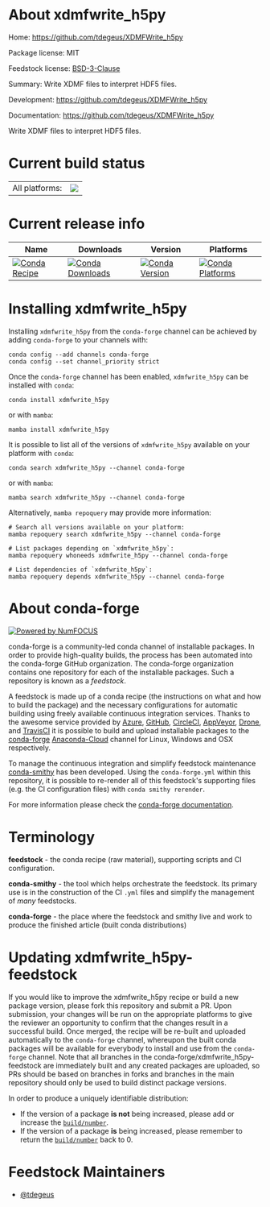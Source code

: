 About xdmfwrite_h5py
====================

Home: https://github.com/tdegeus/XDMFWrite_h5py

Package license: MIT

Feedstock license: [BSD-3-Clause](https://github.com/conda-forge/xdmfwrite_h5py-feedstock/blob/main/LICENSE.txt)

Summary: Write XDMF files to interpret HDF5 files.

Development: https://github.com/tdegeus/XDMFWrite_h5py

Documentation: https://github.com/tdegeus/XDMFWrite_h5py

Write XDMF files to interpret HDF5 files.

Current build status
====================


<table><tr><td>All platforms:</td>
    <td>
      <a href="https://dev.azure.com/conda-forge/feedstock-builds/_build/latest?definitionId=10001&branchName=main">
        <img src="https://dev.azure.com/conda-forge/feedstock-builds/_apis/build/status/xdmfwrite_h5py-feedstock?branchName=main">
      </a>
    </td>
  </tr>
</table>

Current release info
====================

| Name | Downloads | Version | Platforms |
| --- | --- | --- | --- |
| [![Conda Recipe](https://img.shields.io/badge/recipe-xdmfwrite_h5py-green.svg)](https://anaconda.org/conda-forge/xdmfwrite_h5py) | [![Conda Downloads](https://img.shields.io/conda/dn/conda-forge/xdmfwrite_h5py.svg)](https://anaconda.org/conda-forge/xdmfwrite_h5py) | [![Conda Version](https://img.shields.io/conda/vn/conda-forge/xdmfwrite_h5py.svg)](https://anaconda.org/conda-forge/xdmfwrite_h5py) | [![Conda Platforms](https://img.shields.io/conda/pn/conda-forge/xdmfwrite_h5py.svg)](https://anaconda.org/conda-forge/xdmfwrite_h5py) |

Installing xdmfwrite_h5py
=========================

Installing `xdmfwrite_h5py` from the `conda-forge` channel can be achieved by adding `conda-forge` to your channels with:

```
conda config --add channels conda-forge
conda config --set channel_priority strict
```

Once the `conda-forge` channel has been enabled, `xdmfwrite_h5py` can be installed with `conda`:

```
conda install xdmfwrite_h5py
```

or with `mamba`:

```
mamba install xdmfwrite_h5py
```

It is possible to list all of the versions of `xdmfwrite_h5py` available on your platform with `conda`:

```
conda search xdmfwrite_h5py --channel conda-forge
```

or with `mamba`:

```
mamba search xdmfwrite_h5py --channel conda-forge
```

Alternatively, `mamba repoquery` may provide more information:

```
# Search all versions available on your platform:
mamba repoquery search xdmfwrite_h5py --channel conda-forge

# List packages depending on `xdmfwrite_h5py`:
mamba repoquery whoneeds xdmfwrite_h5py --channel conda-forge

# List dependencies of `xdmfwrite_h5py`:
mamba repoquery depends xdmfwrite_h5py --channel conda-forge
```


About conda-forge
=================

[![Powered by
NumFOCUS](https://img.shields.io/badge/powered%20by-NumFOCUS-orange.svg?style=flat&colorA=E1523D&colorB=007D8A)](https://numfocus.org)

conda-forge is a community-led conda channel of installable packages.
In order to provide high-quality builds, the process has been automated into the
conda-forge GitHub organization. The conda-forge organization contains one repository
for each of the installable packages. Such a repository is known as a *feedstock*.

A feedstock is made up of a conda recipe (the instructions on what and how to build
the package) and the necessary configurations for automatic building using freely
available continuous integration services. Thanks to the awesome service provided by
[Azure](https://azure.microsoft.com/en-us/services/devops/), [GitHub](https://github.com/),
[CircleCI](https://circleci.com/), [AppVeyor](https://www.appveyor.com/),
[Drone](https://cloud.drone.io/welcome), and [TravisCI](https://travis-ci.com/)
it is possible to build and upload installable packages to the
[conda-forge](https://anaconda.org/conda-forge) [Anaconda-Cloud](https://anaconda.org/)
channel for Linux, Windows and OSX respectively.

To manage the continuous integration and simplify feedstock maintenance
[conda-smithy](https://github.com/conda-forge/conda-smithy) has been developed.
Using the ``conda-forge.yml`` within this repository, it is possible to re-render all of
this feedstock's supporting files (e.g. the CI configuration files) with ``conda smithy rerender``.

For more information please check the [conda-forge documentation](https://conda-forge.org/docs/).

Terminology
===========

**feedstock** - the conda recipe (raw material), supporting scripts and CI configuration.

**conda-smithy** - the tool which helps orchestrate the feedstock.
                   Its primary use is in the construction of the CI ``.yml`` files
                   and simplify the management of *many* feedstocks.

**conda-forge** - the place where the feedstock and smithy live and work to
                  produce the finished article (built conda distributions)


Updating xdmfwrite_h5py-feedstock
=================================

If you would like to improve the xdmfwrite_h5py recipe or build a new
package version, please fork this repository and submit a PR. Upon submission,
your changes will be run on the appropriate platforms to give the reviewer an
opportunity to confirm that the changes result in a successful build. Once
merged, the recipe will be re-built and uploaded automatically to the
`conda-forge` channel, whereupon the built conda packages will be available for
everybody to install and use from the `conda-forge` channel.
Note that all branches in the conda-forge/xdmfwrite_h5py-feedstock are
immediately built and any created packages are uploaded, so PRs should be based
on branches in forks and branches in the main repository should only be used to
build distinct package versions.

In order to produce a uniquely identifiable distribution:
 * If the version of a package **is not** being increased, please add or increase
   the [``build/number``](https://docs.conda.io/projects/conda-build/en/latest/resources/define-metadata.html#build-number-and-string).
 * If the version of a package **is** being increased, please remember to return
   the [``build/number``](https://docs.conda.io/projects/conda-build/en/latest/resources/define-metadata.html#build-number-and-string)
   back to 0.

Feedstock Maintainers
=====================

* [@tdegeus](https://github.com/tdegeus/)

